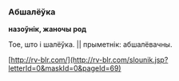 ### Абшалёўка
**назоўнік, жаночы род**

Тое, што і шалёўка. || прыметнік: абшалёвачны.

<a rel="author">[http://rv-blr.com/](http://rv-blr.com/slounik.jsp?letterId=0&maskId=0&pageId=69)</a>
